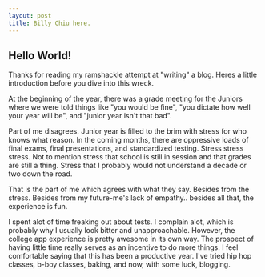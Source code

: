 ```yaml
---
layout: post
title: Billy Chiu here.
---
```


## Hello World! 
Thanks for reading my ramshackle attempt at "writing" a blog. Heres a little introduction before you dive into this wreck.

At the beginning of the year, there was a grade meeting for the Juniors where we were told things like "you would be fine", "you dictate how well your year will be", and "junior year isn't that bad".

Part of me disagrees. Junior year is filled to the brim with stress for who knows what reason. In the coming months, there are oppressive loads of final exams, final presentations, and standardized testing. 
Stress stress stress. 
Not to mention stress that school is still in session and that grades are still a thing. 
Stress that I probably would not understand a decade or two down the road. 

That is the part of me which agrees with what they say. Besides from the stress. Besides from my future-me's lack of empathy.. besides all that, the experience is fun.

I spent alot of time freaking out about tests. I complain alot, which is probably why I usually look bitter and unapproachable. 
However, the college app experience is pretty awesome in its own way. The prospect of having little time really serves as an incentive to do more things. I feel comfortable saying that this has been a productive year. I've tried hip hop classes, b-boy classes, baking, and now, with some luck, blogging.



